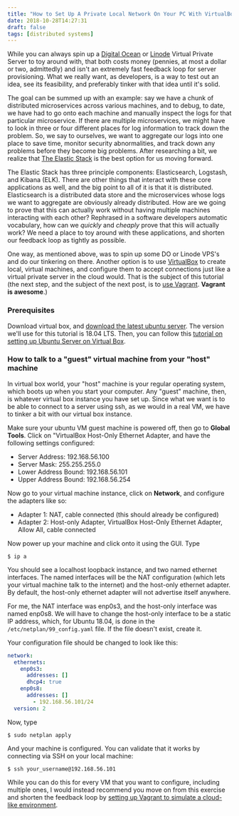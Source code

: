 ```yaml
---
title: "How to Set Up A Private Local Network On Your PC With VirtualBox"
date: 2018-10-28T14:27:31
draft: false
tags: [distributed systems]
---
```


While you can always spin up a [Digital Ocean](https://www.digitalocean.com/) or [Linode](https://www.linode.com/) Virtual Private Server to toy around with,
that both costs money (pennies, at most a dollar or two, admittedly) and isn't an extremely fast feedback loop for server provisioning. What we really want, as developers, is a way to test out an idea, see its feasibility, and preferably
tinker with that idea until it's solid.

The goal can be summed up with an example: say we have a chunk of distributed microservices across various machines, and to debug, to date, we have had to go onto each machine and manually inspect the logs for that particular microservice. If there are multiple microservices, we might have to look in three or four different places for log information to track down the problem. So, we say to ourselves, we want to aggregate our logs into one place to save time, monitor security abnormalities, and track down any problems before they become big problems. After researching a bit, we realize that [The Elastic Stack](https://www.elastic.co/products) is the best option for us moving forward.

The Elastic Stack has three principle components: Elasticsearch, Logstash, and Kibana (ELK). There are other things that interact with these core applications as well, and the big point to all of it is that it is distributed. Elasticsearch is a distributed data store and the microservices whose logs we want to aggregate are obviously already distributed.
How are we going to prove that this can actually work without having multiple machines interacting with each other? Rephrased in a software developers automatic vocabulary,
how can we _quickly_ and _cheaply_ prove that this will actually work? We need a place
to toy around with these applications, and shorten our feedback loop as tightly as possible.

One way, as mentioned above, was to spin up some DO or Linode VPS's and do our tinkering on there. Another option is to use [VirtualBox](https://www.virtualbox.org/) to create local,
virtual machines, and configure them to accept connections just like a virtual private server in the cloud would. That is the subject of this tutorial (the next step, and the subject of the next post, is to [use Vagrant](https://nickolasfisher.com/blog/how-to-simulate-distributed-systems-in-the-cloud-with-vagrant). **Vagrant is awesome**.)

### Prerequisites

Download virtual box, and [download the latest ubuntu server](https://www.ubuntu.com/download/server). The version we'll use for this tutorial is 18.04 LTS. Then, you can follow this [tutorial on setting up Ubuntu Server on Virtual Box](https://ilearnstack.com/2013/04/13/setting-ubuntu-vm-in-virtualbox/).

### How to talk to a "guest" virtual machine from your "host" machine

In virtual box world, your "host" machine is your regular operating system, which boots up when you start your computer. Any "guest" machine, then, is
whatever virtual box instance you have set up. Since what we want is to be able to connect to a server using ssh, as we would in a real VM, we have to
tinker a bit with our virtual box instance.

Make sure your ubuntu VM guest machine is powered off, then go to **Global Tools**. Click on "VirtualBox Host-Only Ethernet Adapter,
and have the following settings configured:

- Server Address: 192.168.56.100
- Server Mask: 255.255.255.0
- Lower Address Bound: 192.168.56.101
- Upper Address Bound: 192.168.56.254

Now go to your virtual machine instance, click on **Network**, and configure the adapters like so:

- Adapter 1: NAT, cable connected (this should already be configured)
- Adapter 2: Host-only Adapter, VirtualBox Host-Only Ethernet Adapter, Allow All, cable connected

Now power up your machine and click onto it using the GUI. Type

`$ ip a`

You should see a localhost loopback instance, and two named ethernet interfaces. The named interfaces will be the NAT configuration (which lets your virtual machine
talk to the internet) and the host-only ethernet adapter. By default, the host-only ethernet adapter will not advertise itself anywhere.

For me, the NAT interface was enp0s3, and the host-only interface was named enp0s8. We will have to change the host-only interface to be a static IP address, which, for Ubuntu 18.04, is done in the
`/etc/netplan/99_config.yaml` file. If the file doesn't exist, create it.

Your configuration file should be changed to look like this:

```yaml
network:
  ethernets:
    enp0s3:
      addresses: []
      dhcp4: true
    enp0s8:
      addresses: []
        - 192.168.56.101/24
  version: 2

```

Now, type

`$ sudo netplan apply`

And your machine is configured. You can validate that it works by connecting via SSH on your local machine:

`$ ssh your_username@192.168.56.101`

While you can do this for every VM that you want to configure, including multiple ones, I would instead recommend you move on from this exercise and shorten the feedback loop by [setting up Vagrant to simulate a cloud-like environment](https://nickolasfisher.com/blog/how-to-simulate-distributed-systems-in-the-cloud-with-vagrant).
